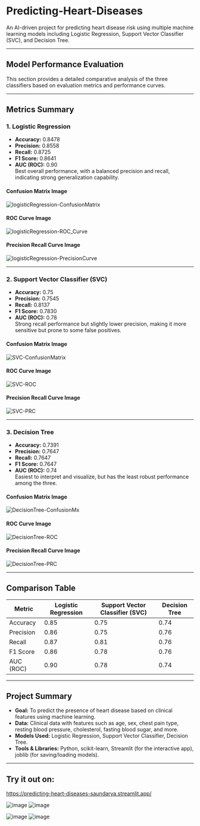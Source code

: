# Predicting-Heart-Diseases

An AI-driven project for predicting heart disease risk using multiple machine learning models including Logistic Regression, Support Vector Classifier (SVC), and Decision Tree.

---

##  Model Performance Evaluation

This section provides a detailed comparative analysis of the three classifiers based on evaluation metrics and performance curves.

---

## Metrics Summary

### 1. Logistic Regression
- **Accuracy:** 0.8478  
- **Precision:** 0.8558  
- **Recall:** 0.8725  
- **F1 Score:** 0.8641  
- **AUC (ROC):** 0.90  
Best overall performance, with a balanced precision and recall, indicating strong generalization capability.

#### Confusion Matrix Image  
![logisticRegression-ConfusionMatrix](https://github.com/user-attachments/assets/f96a974c-796e-49f8-b536-3e0d3629a3e2)

#### ROC Curve Image  
![logisticRegression-ROC_Curve](https://github.com/user-attachments/assets/99c9c014-7869-4337-96e2-da399bf0e88a)

#### Precision Recall Curve Image 
![logisticRegression-PrecisionCurve](https://github.com/user-attachments/assets/26575d83-2c73-4dee-a97a-6afdaad98948)

---

### 2. Support Vector Classifier (SVC) 
- **Accuracy:** 0.75  
- **Precision:** 0.7545  
- **Recall:** 0.8137  
- **F1 Score:** 0.7830  
- **AUC (ROC):** 0.78  
Strong recall performance but slightly lower precision, making it more sensitive but prone to some false positives.

#### Confusion Matrix Image  
![SVC-ConfusionMatrix](https://github.com/user-attachments/assets/e27870b5-7b44-4f8d-9106-a72e97685d43)

#### ROC Curve Image  
![SVC-ROC](https://github.com/user-attachments/assets/3020e250-118e-4404-9e51-b4a8fa6c7aa8)

#### Precision Recall Curve Image 
![SVC-PRC](https://github.com/user-attachments/assets/532cd341-83bc-4f88-8036-0560ddd60fb0)

---

### 3. Decision Tree

- **Accuracy:** 0.7391  
- **Precision:** 0.7647  
- **Recall:** 0.7647  
- **F1 Score:** 0.7647  
- **AUC (ROC):** 0.74  
Easiest to interpret and visualize, but has the least robust performance among the three.

#### Confusion Matrix Image  
![DecisionTree-ConfusionMx](https://github.com/user-attachments/assets/6784e14b-2362-41f4-81a1-3964d398c942)

#### ROC Curve Image  
![DecisionTree-ROC](https://github.com/user-attachments/assets/1b9daf98-7c5e-4c56-ab7f-9771c8830ad7)

#### Precision Recall Curve Image 
![DecisionTree-PRC](https://github.com/user-attachments/assets/cf986faf-d871-4e0f-a41b-0a1c846f13e2)

---

## Comparison Table

| Metric         | Logistic Regression | Support Vector Classifier (SVC) | Decision Tree   |
|----------------|---------------------|---------------------------------|-----------------|
| Accuracy       | 0.85                | 0.75                            | 0.74            |
| Precision      | 0.86                | 0.75                            | 0.76            |
| Recall         | 0.87                | 0.81                            | 0.76            |
| F1 Score       | 0.86                | 0.78                            | 0.76            |
| AUC (ROC)      | 0.90                | 0.78                            | 0.74            |

---

## Project Summary

- **Goal:** To predict the presence of heart disease based on clinical features using machine learning.
- **Data:** Clinical data with features such as age, sex, chest pain type, resting blood pressure, cholesterol, fasting blood sugar, and more.
- **Models Used:** Logistic Regression, Support Vector Classifier, Decision Tree.
- **Tools & Libraries:** Python, scikit-learn, Streamlit (for the interactive app), joblib (for saving/loading models).

---

## Try it out on:
https://predicting-heart-diseases-saundarya.streamlit.app/


![image](https://github.com/user-attachments/assets/00d17fed-ddd7-4303-884a-db5d39395e6b)
![image](https://github.com/user-attachments/assets/bc4e7645-19b3-45a3-9ede-5452d3ff84f7)

![image](https://github.com/user-attachments/assets/254289f1-0106-4ece-8ea9-342759a358bf)
![image](https://github.com/user-attachments/assets/d4da71da-191e-4604-a6d3-d3cae9c405b7)


